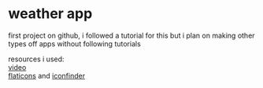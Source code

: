 # weather app
first project on github, i followed a tutorial for this but i plan on making other types off apps without following tutorials

resources i used:  
[video](https://www.youtube.com/watch?v=MIYQR-Ybrn4)  
[flaticons](https://flaticon.com/) and [iconfinder](https://iconfinder.com/)  
